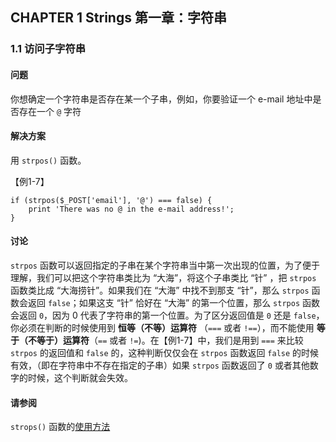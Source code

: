 ## CHAPTER 1 Strings 第一章：字符串 

### 1.1 访问子字符串 

#### 问题

你想确定一个字符串是否存在某一个子串，例如，你要验证一个 e-mail 地址中是否存在一个 `@` 字符

#### 解决方案

用 `strpos()` 函数。

【例1-7】

	if (strpos($_POST['email'], '@') === false) {
		print 'There was no @ in the e-mail address!';
	}

#### 讨论

`strpos` 函数可以返回指定的子串在某个字符串当中第一次出现的位置，为了便于理解，我们可以把这个字符串类比为 “大海”，将这个子串类比 “针” ，把 `strpos` 函数类比成 “大海捞针”。如果我们在 “大海” 中找不到那支 “针”，那么 `strpos` 函数会返回 `false`；如果这支 “针” 恰好在 “大海” 的第一个位置，那么 `strpos` 函数会返回 `0`，因为 0 代表了字符串的第一个位置。为了区分返回值是 `0` 还是 `false`，你必须在判断的时候使用到 **恒等（不等）运算符** （`===` 或者 `!==`），而不能使用 **等于（不等于）运算符**（`==` 或者 `!=`)。在【例1-7】中，我们是用到 `===` 来比较 `strpos` 的返回值和 `false` 的，这种判断仅仅会在 `strpos` 函数返回 `false` 的时候有效，（即在字符串中不存在指定的子串）如果 `strpos` 函数返回了 `0` 或者其他数字的时候，这个判断就会失效。

#### 请参阅

`strops()` 函数的[使用方法](http://www.php.net/strpos)


